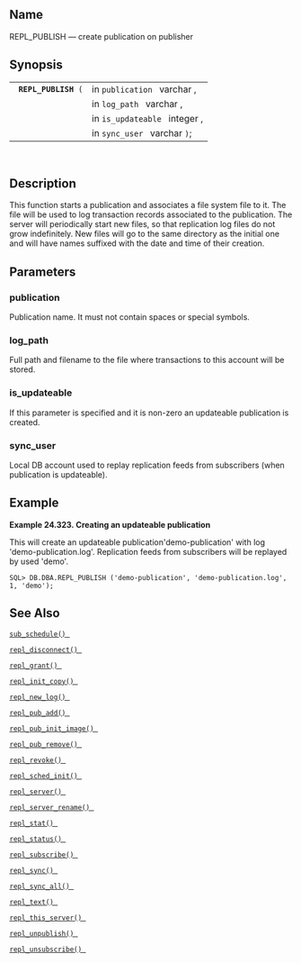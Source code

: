 <div id="fn_repl_publish" class="refentry">

<div class="titlepage">

</div>

<div class="refnamediv">

## Name

REPL_PUBLISH — create publication on publisher

</div>

<div class="refsynopsisdiv">

## Synopsis

<div id="fsyn_repl_publish" class="funcsynopsis">

|                           |                               |
|---------------------------|-------------------------------|
| ` `**`REPL_PUBLISH`**` (` | in `publication ` varchar ,   |
|                           | in `log_path ` varchar ,      |
|                           | in `is_updateable ` integer , |
|                           | in `sync_user ` varchar `)`;  |

<div class="funcprototype-spacer">

 

</div>

</div>

</div>

<div id="desc_repl_publish" class="refsect1">

## Description

This function starts a publication and associates a file system file to
it. The file will be used to log transaction records associated to the
publication. The server will periodically start new files, so that
replication log files do not grow indefinitely. New files will go to the
same directory as the initial one and will have names suffixed with the
date and time of their creation.

</div>

<div id="params_repl_publish" class="refsect1">

## Parameters

<div id="id105415" class="refsect2">

### publication

Publication name. It must not contain spaces or special symbols.

</div>

<div id="id105418" class="refsect2">

### log_path

Full path and filename to the file where transactions to this account
will be stored.

</div>

<div id="id105421" class="refsect2">

### is_updateable

If this parameter is specified and it is non-zero an updateable
publication is created.

</div>

<div id="id105424" class="refsect2">

### sync_user

Local DB account used to replay replication feeds from subscribers (when
publication is updateable).

</div>

</div>

<div id="examples_repl_publish" class="refsect1">

## Example

<div id="ex_repl_publish_1" class="example">

**Example 24.323. Creating an updateable publication**

<div class="example-contents">

This will create an updateable publication'demo-publication' with log
'demo-publication.log'. Replication feeds from subscribers will be
replayed by used 'demo'.

``` screen
SQL> DB.DBA.REPL_PUBLISH ('demo-publication', 'demo-publication.log', 1, 'demo');
```

</div>

</div>

  

</div>

<div id="seealso_repl_publish" class="refsect1">

## See Also

<a href="fn_sub_schedule.html" class="link" title="sub_schedule"><code
class="function">sub_schedule() </code></a>

<a href="fn_repl_disconnect.html" class="link"
title="repl_disconnect"><code
class="function">repl_disconnect() </code></a>

<a href="fn_repl_grant.html" class="link" title="REPL_GRANT"><code
class="function">repl_grant() </code></a>

<a href="fn_repl_init_copy.html" class="link"
title="REPL_INIT_COPY"><code
class="function">repl_init_copy() </code></a>

<a href="fn_repl_new_log.html" class="link" title="repl_new_log"><code
class="function">repl_new_log() </code></a>

<a href="fn_repl_pub_add.html" class="link" title="REPL_PUB_ADD"><code
class="function">repl_pub_add() </code></a>

<a href="fn_repl_pub_init_image.html" class="link"
title="REPL_PUB_INIT_IMAGE"><code
class="function">repl_pub_init_image() </code></a>

<a href="fn_repl_pub_remove.html" class="link"
title="REPL_PUB_REMOVE"><code
class="function">repl_pub_remove() </code></a>

<a href="fn_repl_revoke.html" class="link" title="REPL_REVOKE"><code
class="function">repl_revoke() </code></a>

<a href="fn_repl_sched_init.html" class="link"
title="REPL_SCHED_INIT"><code
class="function">repl_sched_init() </code></a>

<a href="fn_repl_server.html" class="link" title="REPL_SERVER"><code
class="function">repl_server() </code></a>

<a href="fn_repl_server_rename.html" class="link"
title="repl_server_rename"><code
class="function">repl_server_rename() </code></a>

<a href="fn_repl_stat.html" class="link" title="REPL_STAT"><code
class="function">repl_stat() </code></a>

<a href="fn_repl_status.html" class="link" title="repl_status"><code
class="function">repl_status() </code></a>

<a href="fn_repl_subscribe.html" class="link"
title="REPL_SUBSCRIBE"><code
class="function">repl_subscribe() </code></a>

<a href="fn_repl_sync.html" class="link" title="repl_sync"><code
class="function">repl_sync() </code></a>

<a href="fn_repl_sync_all.html" class="link" title="repl_sync_all"><code
class="function">repl_sync_all() </code></a>

<a href="fn_repl_text.html" class="link" title="repl_text"><code
class="function">repl_text() </code></a>

<a href="fn_repl_this_server.html" class="link"
title="repl_this_server"><code
class="function">repl_this_server() </code></a>

<a href="fn_repl_unpublish.html" class="link"
title="REPL_UNPUBLISH"><code
class="function">repl_unpublish() </code></a>

<a href="fn_repl_unsubscribe.html" class="link"
title="REPL_UNSUBSCRIBE"><code
class="function">repl_unsubscribe() </code></a>

</div>

</div>
